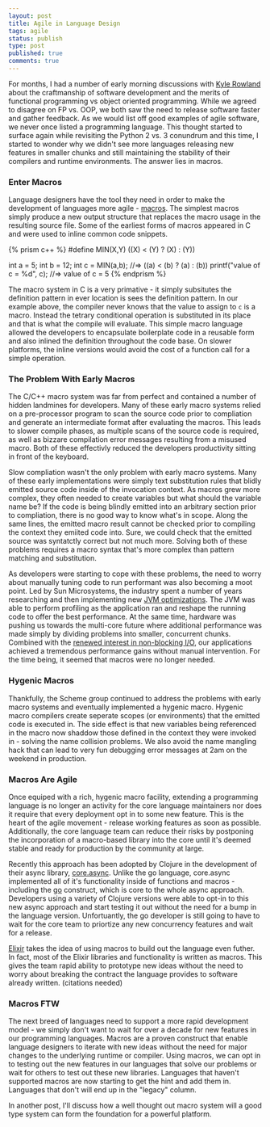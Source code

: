 ```yaml
---
layout: post
title: Agile in Language Design
tags: agile
status: publish
type: post
published: true
comments: true
---
```

For months, I had a number of early morning discussions with [Kyle Rowland][kyle-rowland-blog] about the craftmanship of software 
development and the merits of functional programming vs object oriented programming. While we agreed to disagree on FP vs. OOP, we both
saw the need to release software faster and gather feedback. As we would list off good examples of agile software, we never once listed
a programming language. This thought started to surface again while revisiting the Python 2 vs. 3 conundrum and this time, I started to
wonder why we didn\'t see more languages releasing new features in smaller chunks and still maintaining the stability of their compilers
and runtime environments. The answer lies in macros.
<!--EndExcerpt-->

### Enter Macros

Language designers have the tool they need in order to make the development of languages more agile - [macros][macro-def]. The simplest
macros simply produce a new output structure that replaces the macro usage in the resulting source file. Some of the earliest forms of
macros appeared in C and were used to inline common code snippets.

{% prism c++ %}
#define MIN(X,Y) ((X) < (Y) ? (X) : (Y))

int a = 5;
int b = 12;
int c = MIN(a,b); //=> ((a) < (b) ? (a) : (b))
printf("value of c = %d", c); //=> value of c = 5
{% endprism %}

The macro system in C is a very primative - it simply subsitutes the definition pattern in ever location is sees the definition pattern.
In our example above, the compiler never knows that the value to assign to ```c``` is a macro. Instead the tetrary conditional operation
is substituted in its place and that is what the compile will evaluate. This simple macro language allowed the developers to encapsulate
boilerplate code in a reusable form and also inlined the definition throughout the code base. On slower platforms, the inline versions
would avoid the cost of a function call for a simple operation.


### The Problem With Early Macros

The C/C++ macro system was far from perfect and contained a number of hidden landmines for developers. Many of these early macro systems
relied on a pre-processor program to scan the source code prior to compliation and generate an intermediate format after evaluating the
macros. This leads to slower compile phases, as multiple scans of the source code is required, as well as bizzare compilation error messages
resulting from a misused macro. Both of these effectivly reduced the developers productivity sitting in front of the keyboard.

Slow compliation wasn\'t the only problem with early macro systems. Many of these early implementations were simply text substitution rules
that blidly emitted source code inside of the invocation context. As macros grew more complex, they often needed to create variables but what
should the variable name be? If the code is being blindly emitted into an arbitrary section prior to compliation, there is no good way to
know what\'s in scope. Along the same lines, the emitted macro result cannot be checked prior to compiling the context they emiited code into.
Sure, we could check that the emitted source was syntatctly correct but not much more. Solving both of these problems requires a macro syntax 
that\'s more complex than pattern matching and substitution.

As developers were starting to cope with these problems, the need to worry about manually tuning code to run performant was also 
becoming a moot point. Led by Sun Microsystems, the industry spent a number of years researching and then implementing new 
[JVM optimizations][jvm-perf-improvements]. The JVM was able to perform profiling as the application ran and reshape the running code
to offer the best performance. At the same time, hardware was pushing us towards the multi-core future where additional performance was
made simply by dividing problems into smaller, concurrent chunks. Combined with the [renewed interest in non-blocking I/O][c10k-problem], 
our applications achieved a tremendous performance gains without manual intervention. For the time being, it seemed that macros were no
longer needed.


### Hygenic Macros

Thankfully, the Scheme group continued to address the problems with early macro systems and eventually implemented a hygenic macro. Hygenic
macro compilers create seperate scopes (or environments) that the emitted code is executed in. The side effect is that new variables being
referenced in the macro now shaddow those defined in the context they were invoked in - solving the name collision problems. We also avoid
the name mangling hack that can lead to very fun debugging error messages at 2am on the weekend in production.


### Macros Are Agile

Once equiped with a rich, hygenic macro facility, extending a programming language is no longer an activity for the core language maintainers
nor does it require that every deployment opt in to some new feature.  This is the heart of the agile movement - release working features as
soon as possible. Additionally, the core language team can reduce their risks by postponing the incorporation of a macro-based library into
the core until it\'s deemed stable and ready for production by the community at large.

Recently this approach has been adopted by Clojure in the development of their async library, [core.async][clojure-async]. Unlike the go language,
core.async implemented all of it\'s functionality inside of functions and macros - including the [go][clojure-go-macro] construct, which is 
core to the whole async approach. Developers using a variety of Clojure versions were able to opt-in to this new async approach and start testing
it out without the need for a bump in the language version. Unfortuantly, the go developer is still going to have to wait for the core team to
priortize any new concurrency features and wait for a release.

[Elixir][elixir-homepage] takes the idea of using macros to build out the language even futher. In fact, most of the Elixir libraries and
functionality is written as macros. This gives the team rapid ability to prototype new ideas without the need to worry about breaking the
contract the language provides to software already written. (citations needed)


### Macros FTW

The next breed of languages need to support a more rapid development model - we simply don\'t want to wait for over a decade for new features
in our programming languages. Macros are a proven construct that enable language designers to iterate with new ideas without the need for
major changes to the underlying runtime or compiler. Using macros, we can opt in to testing out the new features in our languages that solve
our problems or wait for others to test out these new libraries. Languages that haven\'t supported macros are now starting to get the hint
and add them in. Languages that don\'t will end up in the \"legacy\" column.

In another post, I\'ll discuss how a well thought out macro system will a good type system can form the foundation for a powerful platform.


[kyle-rowland-blog]: http://software4profit.wordpress.com/
[macro-def]: https://en.wikipedia.org/wiki/Macro_(computer_science)
[jvm-perf-improvements]: https://en.wikipedia.org/wiki/Java_performance#Virtual_machine_optimization_techniques
[c10k-problem]: http://www.kegel.com/c10k.html
[go-lang]: http://golang.org/
[clojure-async]: https://github.com/clojure/core.async
[clojure-go-macro]: https://www.youtube.com/watch?v=R3PZMIwXN_g
[elixir-homepage]: http://elixir-lang.org/
